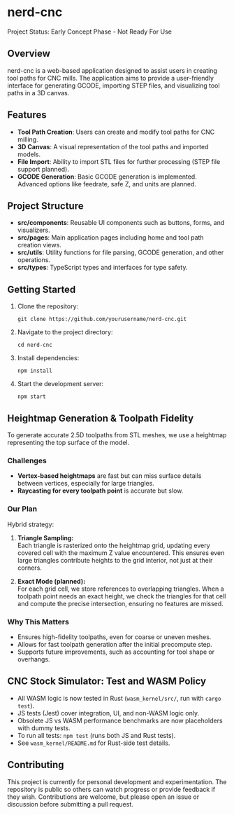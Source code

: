 # nerd-cnc
Project Status: Early Concept Phase - Not Ready For Use

## Overview
nerd-cnc is a web-based application designed to assist users in creating tool paths for CNC mills. The application aims to provide a user-friendly interface for generating GCODE, importing STEP files, and visualizing tool paths in a 3D canvas.

## Features
- **Tool Path Creation**: Users can create and modify tool paths for CNC milling.
- **3D Canvas**: A visual representation of the tool paths and imported models.
- **File Import**: Ability to import STL files for further processing (STEP file support planned).
- **GCODE Generation**: Basic GCODE generation is implemented. Advanced options like feedrate, safe Z, and units are planned.

## Project Structure
- **src/components**: Reusable UI components such as buttons, forms, and visualizers.
- **src/pages**: Main application pages including home and tool path creation views.
- **src/utils**: Utility functions for file parsing, GCODE generation, and other operations.
- **src/types**: TypeScript types and interfaces for type safety.

## Getting Started
1. Clone the repository:
   ```
   git clone https://github.com/yourusername/nerd-cnc.git
   ```
2. Navigate to the project directory:
   ```
   cd nerd-cnc
   ```
3. Install dependencies:
   ```
   npm install
   ```
4. Start the development server:
   ```
   npm start
   ```

## Heightmap Generation & Toolpath Fidelity

To generate accurate 2.5D toolpaths from STL meshes, we use a heightmap representing the top surface of the model.

### Challenges

- **Vertex-based heightmaps** are fast but can miss surface details between vertices, especially for large triangles.
- **Raycasting for every toolpath point** is accurate but slow.

### Our Plan

Hybrid strategy:

1. **Triangle Sampling:**  
   Each triangle is rasterized onto the heightmap grid, updating every covered cell with the maximum Z value encountered. This ensures even large triangles contribute heights to the grid interior, not just at their corners.

2. **Exact Mode (planned):**  
   For each grid cell, we store references to overlapping triangles. When a toolpath point needs an exact height, we check the triangles for that cell and compute the precise intersection, ensuring no features are missed.

### Why This Matters

- Ensures high-fidelity toolpaths, even for coarse or uneven meshes.
- Allows for fast toolpath generation after the initial precompute step.
- Supports future improvements, such as accounting for tool shape or overhangs.

## CNC Stock Simulator: Test and WASM Policy

- All WASM logic is now tested in Rust (`wasm_kernel/src/`, run with `cargo test`).
- JS tests (Jest) cover integration, UI, and non-WASM logic only.
- Obsolete JS vs WASM performance benchmarks are now placeholders with dummy tests.
- To run all tests: `npm test` (runs both JS and Rust tests).
- See `wasm_kernel/README.md` for Rust-side test details.

## Contributing
This project is currently for personal development and experimentation. The repository is public so others can watch progress or provide feedback if they wish. Contributions are welcome, but please open an issue or discussion before submitting a pull request.

